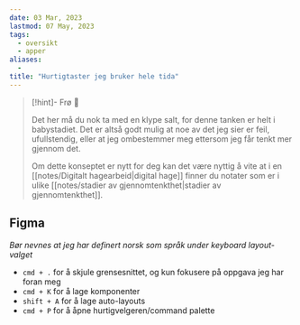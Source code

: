 ```yaml
---
date: 03 Mar, 2023
lastmod: 07 May, 2023
tags:
  - oversikt
  - apper
aliases:
  - 
title: "Hurtigtaster jeg bruker hele tida"
---
```

> [!hint]- Frø  🌱
>
> Det her må du nok ta med en klype salt, for denne tanken er helt i babystadiet. Det er altså godt mulig at noe av det jeg sier er feil, ufullstendig, eller at jeg ombestemmer meg ettersom jeg får tenkt mer gjennom det.
> 
> Om dette konseptet er nytt for deg kan det være nyttig å vite at i en [[notes/Digitalt hagearbeid|digital hage]] finner du notater som er i ulike [[notes/stadier av gjennomtenkthet|stadier av gjennomtenkthet]].

## Figma

*Bør nevnes at jeg har definert norsk som språk under keyboard layout-valget*

- `cmd + .` for å skjule grensesnittet, og kun fokusere på oppgava jeg har foran meg
- `cmd + K` for å lage komponenter
- `shift + A` for å lage auto-layouts
- `cmd + P` for å åpne hurtigvelgeren/command palette
